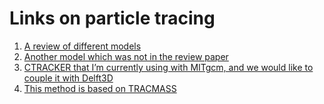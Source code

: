 # Links on particle tracing
1. [A review of different models](https://www.sciencedirect.com/science/article/pii/S1463500317301853)
2. [Another model which was not in the review paper](https://www.sciencedirect.com/science/article/pii/S1364815219305304)
3. [CTRACKER that I’m currently using with MITgcm, and we would like to couple it with Delft3D](https://zenodo.org/record/1034118#.YyLFo3ZBxaQ) 
4. [This method is based on TRACMASS](https://www.tracmass.org/)